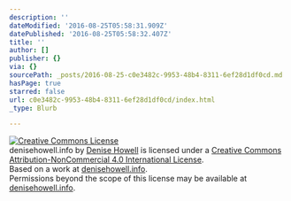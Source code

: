 ```yaml
---
description: ''
dateModified: '2016-08-25T05:58:31.909Z'
datePublished: '2016-08-25T05:58:32.407Z'
title: ''
author: []
publisher: {}
via: {}
sourcePath: _posts/2016-08-25-c0e3482c-9953-48b4-8311-6ef28d1df0cd.md
hasPage: true
starred: false
url: c0e3482c-9953-48b4-8311-6ef28d1df0cd/index.html
_type: Blurb

---
```

<a rel="license" href="http://creativecommons.org/licenses/by-nc/4.0/"><img alt="Creative Commons License" style="border-width:0" src="https://i.creativecommons.org/l/by-nc/4.0/80x15.png" /></a><br /><span xmlns:dct="http://purl.org/dc/terms/" property="dct:title">denisehowell.info</span> by <a xmlns:cc="http://creativecommons.org/ns#" href="denisehowell.info" property="cc:attributionName" rel="cc:attributionURL">Denise Howell</a> is licensed under a <a rel="license" href="http://creativecommons.org/licenses/by-nc/4.0/">Creative Commons Attribution-NonCommercial 4.0 International License</a>.<br />Based on a work at <a xmlns:dct="http://purl.org/dc/terms/" href="denisehowell.info" rel="dct:source">denisehowell.info</a>.<br />Permissions beyond the scope of this license may be available at <a xmlns:cc="http://creativecommons.org/ns#" href="denisehowell.info" rel="cc:morePermissions">denisehowell.info</a>.